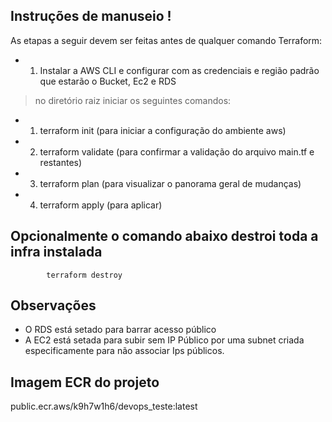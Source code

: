 ## Instruções de manuseio !

As etapas a seguir devem ser feitas antes de qualquer comando Terraform:

- 1) Instalar a AWS CLI e configurar com as credenciais e região padrão que estarão o Bucket, Ec2 e RDS

> no diretório raiz iniciar os seguintes comandos:

- 1) terraform init (para iniciar a configuração do ambiente aws)
- 2) terraform validate (para confirmar a validação do arquivo main.tf e restantes)
- 3) terraform plan (para visualizar o panorama geral de mudanças)
- 4) terraform apply (para aplicar) 

## Opcionalmente o comando abaixo destroi toda a infra instalada ##

            terraform destroy

## Observações
 - O RDS está setado para barrar acesso público
 - A EC2 está setada para subir sem IP Público por uma subnet criada especificamente para não associar Ips públicos.


## Imagem ECR do projeto

public.ecr.aws/k9h7w1h6/devops_teste:latest

